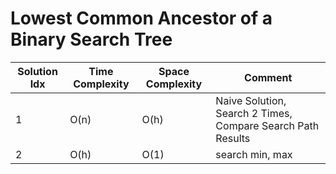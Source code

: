 # Lowest Common Ancestor of a Binary Search Tree

| Solution Idx | Time Complexity | Space Complexity | Comment                                                     |
| ------------ | --------------- | ---------------- | ----------------------------------------------------------- |
| 1            | O(n)            | O(h)             | Naive Solution, Search 2 Times, Compare Search Path Results |
| 2            | O(h)            | O(1)             | search min, max                                             |
